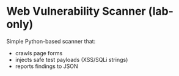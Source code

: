 # Web Vulnerability Scanner (lab-only)

Simple Python-based scanner that:
- crawls page forms
- injects safe test payloads (XSS/SQLi strings)
- reports findings to JSON

